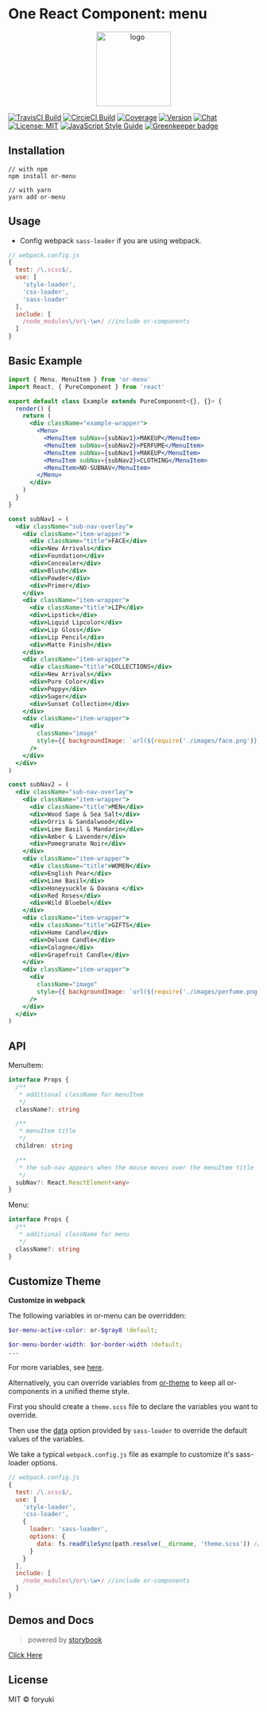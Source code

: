 # One React Component: menu

<p align="center"><img width="150" src="https://cdn.jsdelivr.net/gh/one-react/assets/logo%402x.png" alt="logo"></p>

[![TravisCI Build](https://img.shields.io/travis/one-react/menu.svg)](https://travis-ci.org/one-react/menu)
[![CircieCI Build](https://img.shields.io/circleci/project/github/one-react/menu.svg)](https://circleci.com/gh/one-react/menu)
[![Coverage](https://img.shields.io/codecov/c/github/one-react/menu.svg)](https://codecov.io/gh/one-react/menu) 
[![Version](https://img.shields.io/npm/v/or-menu.svg)](https://www.npmjs.com/package/or-menu)
[![Chat](https://img.shields.io/gitter/room/one-react-org/Lobby.svg)](https://gitter.im/one-react-org/Lobby)
[![License: MIT](https://img.shields.io/badge/License-MIT-brightgreen.svg)](https://opensource.org/licenses/MIT)
[![JavaScript Style Guide](https://img.shields.io/badge/code_style-standard-brightgreen.svg)](https://standardjs.com)
[![Greenkeeper badge](https://badges.greenkeeper.io/one-react/menu.svg)](https://greenkeeper.io/) 

## Installation
```
// with npm
npm install or-menu

// with yarn
yarn add or-menu
```

## Usage
- Config webpack `sass-loader` if you are using webpack.

```js
// webpack.config.js
{
  test: /\.scss$/,
  use: [
    'style-loader',
    'css-loader',
    'sass-loader'
  ],
  include: [
    /node_modules\/or\-\w+/ //include or-components
  ]
}
```

## Basic Example

```jsx
import { Menu, MenuItem } from 'or-menu'
import React, { PureComponent } from 'react'

export default class Example extends PureComponent<{}, {}> {
  render() {
    return (
      <div className="example-wrapper">
        <Menu>
          <MenuItem subNav={subNav1}>MAKEUP</MenuItem>
          <MenuItem subNav={subNav2}>PERFUME</MenuItem>
          <MenuItem subNav={subNav1}>MAKEUP</MenuItem>
          <MenuItem subNav={subNav2}>CLOTHING</MenuItem>
          <MenuItem>NO-SUBNAV</MenuItem>
        </Menu>
      </div>
    )
  }
}

const subNav1 = (
  <div className="sub-nav-overlay">
    <div className="item-wrapper">
      <div className="title">FACE</div>
      <div>New Arrivals</div>
      <div>Foundation</div>
      <div>Concealer</div>
      <div>Blush</div>
      <div>Powder</div>
      <div>Primer</div>
    </div>
    <div className="item-wrapper">
      <div className="title">LIP</div>
      <div>Lipstick</div>
      <div>Liquid Lipcolor</div>
      <div>Lip Gloss</div>
      <div>Lip Pencil</div>
      <div>Matte Finish</div>
    </div>
    <div className="item-wrapper">
      <div className="title">COLLECTIONS</div>
      <div>New Arrivals</div>
      <div>Pure Color</div>
      <div>Poppy</div>
      <div>Suger</div>
      <div>Sunset Collection</div>
    </div>
    <div className="item-wrapper">
      <div
        className="image"
        style={{ backgroundImage: `url(${require('./images/face.png')})` }}
      />
    </div>
  </div>
)

const subNav2 = (
  <div className="sub-nav-overlay">
    <div className="item-wrapper">
      <div className="title">MEN</div>
      <div>Wood Sage & Sea Salt</div>
      <div>Orris & Sandalwood</div>
      <div>Lime Basil & Mandarin</div>
      <div>Amber & Lavender</div>
      <div>Pomegranate Noir</div>
    </div>
    <div className="item-wrapper">
      <div className="title">WOMEN</div>
      <div>English Pear</div>
      <div>Lime Basil</div>
      <div>Honeysuckle & Davana </div>
      <div>Red Roses</div>
      <div>Wild Bluebel</div>
    </div>
    <div className="item-wrapper">
      <div className="title">GIFTS</div>
      <div>Home Candle</div>
      <div>Deluxe Candle</div>
      <div>Cologne</div>
      <div>Grapefruit Candle</div>
    </div>
    <div className="item-wrapper">
      <div
        className="image"
        style={{ backgroundImage: `url(${require('./images/perfume.png')})` }}
      />
    </div>
  </div>
)

```

## API

MenuItem:

```ts
interface Props {
  /**
   * additional className for menuItem
   */
  className?: string

  /**
   * menuItem title
   */
  children: string

  /**
   * the sub-nav appears when the mouse moves over the menuItem title
   */
  subNav?: React.ReactElement<any>
}
```

Menu: 

```ts
interface Props {
  /**
   * additional className for menu
   */
  className?: string
}
```

## Customize Theme
**Customize in webpack**

The following variables in or-menu can be overridden:

```scss
$or-menu-active-color: or-$gray8 !default;

$or-menu-border-width: $or-border-width !default;
...
```
For more variables, see [here](https://github.com/one-react/menu/blob/master/src/styles.scss).

Alternatively, you can override variables from [or-theme](https://github.com/one-react/theme/blob/master/src/variables.scss) to keep all or-components in a unified theme style.

First you should create a `theme.scss` file to declare the variables you want to override.

Then use the [data](https://github.com/webpack-contrib/sass-loader#environment-variables)  option provided by `sass-loader` to override the default values of the variables.

We take a typical `webpack.config.js` file as example to customize it's sass-loader options.

```js
// webpack.config.js
{
  test: /\.scss$/,
  use: [
    'style-loader',
    'css-loader',
    {
      loader: 'sass-loader',
      options: {
        data: fs.readFileSync(path.resolve(__dirname, 'theme.scss')) // pass theme.scss to sass-loader
      }
    }
  ],
  include: [
    /node_modules\/or\-\w+/ //include or-components
  ]
}
```

## Demos and Docs
> powered by [storybook](https://storybook.js.org/)

[Click Here](https://one-react.github.io/menu)

## License

MIT &copy; foryuki
